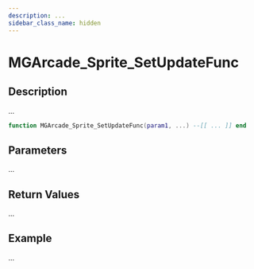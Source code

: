 ```yaml
---
description: ...
sidebar_class_name: hidden
---
```


# MGArcade_Sprite_SetUpdateFunc

## Description

...

```lua
function MGArcade_Sprite_SetUpdateFunc(param1, ...) --[[ ... ]] end
```

## Parameters

...

## Return Values

...

## Example

...

